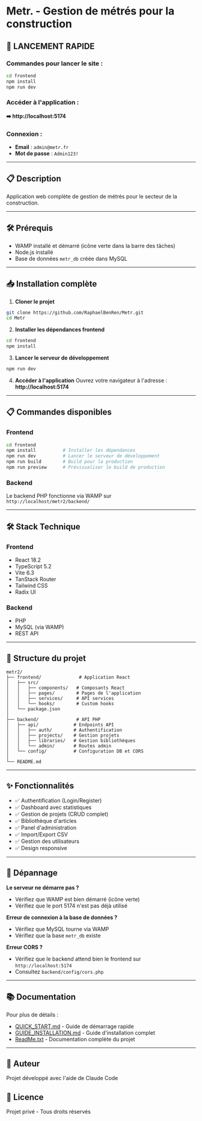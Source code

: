 # Metr. - Gestion de métrés pour la construction

## 🚀 LANCEMENT RAPIDE

### Commandes pour lancer le site :

```bash
cd frontend
npm install
npm run dev
```

### Accéder à l'application :
**➡️ http://localhost:5174**

### Connexion :
- **Email** : `admin@metr.fr`
- **Mot de passe** : `Admin123!`

---

## 📋 Description

Application web complète de gestion de métrés pour le secteur de la construction.

---

## 🛠 Prérequis

- WAMP installé et démarré (icône verte dans la barre des tâches)
- Node.js installé
- Base de données `metr_db` créée dans MySQL

---

## 📥 Installation complète

1. **Cloner le projet**
```bash
git clone https://github.com/RaphaelBenRen/Metr.git
cd Metr
```

2. **Installer les dépendances frontend**
```bash
cd frontend
npm install
```

3. **Lancer le serveur de développement**
```bash
npm run dev
```

4. **Accéder à l'application**
Ouvrez votre navigateur à l'adresse : **http://localhost:5174**

---

## 📋 Commandes disponibles

### Frontend
```bash
cd frontend
npm install          # Installer les dépendances
npm run dev          # Lancer le serveur de développement
npm run build        # Build pour la production
npm run preview      # Prévisualiser le build de production
```

### Backend
Le backend PHP fonctionne via WAMP sur `http://localhost/metr2/backend/`

---

## 🛠 Stack Technique

### Frontend
- React 18.2
- TypeScript 5.2
- Vite 6.3
- TanStack Router
- Tailwind CSS
- Radix UI

### Backend
- PHP
- MySQL (via WAMP)
- REST API

---

## 📁 Structure du projet

```
metr2/
├── frontend/              # Application React
│   ├── src/
│   │   ├── components/   # Composants React
│   │   ├── pages/        # Pages de l'application
│   │   ├── services/     # API services
│   │   └── hooks/        # Custom hooks
│   └── package.json
│
├── backend/              # API PHP
│   ├── api/             # Endpoints API
│   │   ├── auth/        # Authentification
│   │   ├── projects/    # Gestion projets
│   │   ├── libraries/   # Gestion bibliothèques
│   │   └── admin/       # Routes admin
│   └── config/          # Configuration DB et CORS
│
└── README.md
```

---

## ✨ Fonctionnalités

- ✅ Authentification (Login/Register)
- ✅ Dashboard avec statistiques
- ✅ Gestion de projets (CRUD complet)
- ✅ Bibliothèque d'articles
- ✅ Panel d'administration
- ✅ Import/Export CSV
- ✅ Gestion des utilisateurs
- ✅ Design responsive

---

## 🐛 Dépannage

**Le serveur ne démarre pas ?**
- Vérifiez que WAMP est bien démarré (icône verte)
- Vérifiez que le port 5174 n'est pas déjà utilisé

**Erreur de connexion à la base de données ?**
- Vérifiez que MySQL tourne via WAMP
- Vérifiez que la base `metr_db` existe

**Erreur CORS ?**
- Vérifiez que le backend attend bien le frontend sur `http://localhost:5174`
- Consultez `backend/config/cors.php`

---

## 📚 Documentation

Pour plus de détails :
- [QUICK_START.md](QUICK_START.md) - Guide de démarrage rapide
- [GUIDE_INSTALLATION.md](GUIDE_INSTALLATION.md) - Guide d'installation complet
- [ReadMe.txt](ReadMe.txt) - Documentation complète du projet

---

## 👥 Auteur

Projet développé avec l'aide de Claude Code

## 📄 Licence

Projet privé - Tous droits réservés
